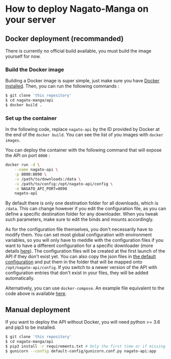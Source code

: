 # How to deploy Nagato-Manga on your server

## Docker deployment (recommanded)

There is currently no official build available, you must build the image yourself for now.

### Build the Docker image

Building a Docker image is super simple, just make sure you have [Docker installed](https://docs.docker.com/engine/install/). Then, you can run the following commands :

```Bash
$ git clone 'this repository'
$ cd nagato-manga/api
$ docker build .
```

### Set up the container

In the following code, replace `nagato-api` by the ID provided by Docker at the end of the `docker build`. You can see the list of you images with `docker images`.

You can deploy the container with the following command that will expose the API on port `8000` :

```Bash
docker run -d \
    --name nagato-api \
	-p 8000:8090 \
	-v /path/to/downloads:/data \
	-v /path/to/config:/opt/nagato-api/config \
	-e NAGATO_API_PORT=8090
	nagato-api
```

By default there is only one destination folder for all downloads, which is `/data`. This can change however if you edit the configuration file, as you can define a specific destination folder for any downloader. When you tweak such parameters, make sure to edit the binds and mounts accordingly.

As for the configuration file themselves, you don't necessarily have to modify them. You can set most global configuration with environment variables, so you will only have to meddle with the configuration files if you want to have a different configuration for a specific downloader (more details [here](configuration.md)). The configuration files will be created at the first launch of the API if they don't exist yet. You can also copy the json files in [the default configuration](/api/default-config) and put them in the folder that will be mapped onto `/opt/nagato-api/config`. If you switch to a newer version of the API with configuration entries that don't exist in your files, they will be added automatically.

Alternatively, you can use `docker-compose`. An example file equivalent to the code above is available [here](examples/docker-compose.yml).

## Manual deployment

If you want to deploy the API without Docker, you will need python >= 3.6 and pip3 to be installed.

```Bash
$ git clone 'this repository'
$ cd nagato-manga/api
$ pip3 install -r requirements.txt # Only the first time or if missing dependencies after a pull
$ gunicorn --config default-config/gunicorn.conf.py nagato-api:app
```
